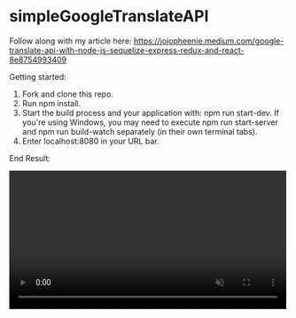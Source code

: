 # simpleGoogleTranslateAPI

Follow along with my article here: https://jojopheenie.medium.com/google-translate-api-with-node-js-sequelize-express-redux-and-react-8e8754993409

Getting started:

1.  Fork and clone this repo.
2.  Run npm install.
3.  Start the build process and your application with: npm run start-dev. If you're using Windows, you may need to execute npm run start-server and npm run build-watch separately (in their own terminal tabs).
4.  Enter localhost:8080 in your URL bar.

End Result:

<a href="https://gyazo.com/1c62a31aa9892a11be26deb0780c3c57"><video alt="Video from Gyazo" width="500" autoplay muted loop playsinline controls><source src="https://i.gyazo.com/1c62a31aa9892a11be26deb0780c3c57.mp4" type="video/mp4" /></video></a>
